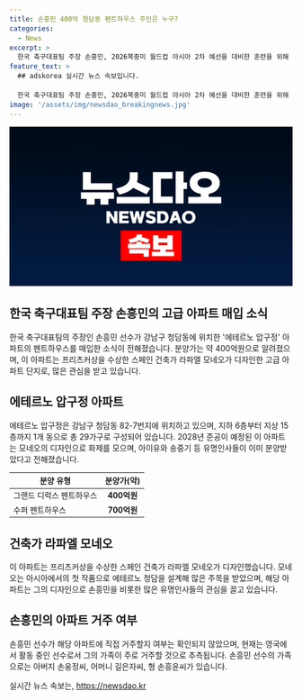 ```yaml
---
title: 손흥민 400억 청담동 펜트하우스 주인은 누구?
categories:
  - News
excerpt: >
  한국 축구대표팀 주장 손흥민, 2026북중미 월드컵 아시아 2차 예선을 대비한 훈련을 위해 귀국하고 있으며, 강남구 에테르노 압구정 아파트를 분양받았다. 약 400억원어치의 그랜드 디럭스 펜트하우스를 매입한 것으로 전해졌으며, 이 아파트는 2028년 준공 예정이다. 에테르노 압구정은 가수 아이유와 배우 송중기도 분양받은 곳으로 손흥민의 가족이 거주할지 여부는 확인되지 않았다.
feature_text: >
  ## adskorea 실시간 뉴스 속보입니다.

  한국 축구대표팀 주장 손흥민, 2026북중미 월드컵 아시아 2차 예선을 대비한 훈련을 위해 귀국하고 있으며, 강남구 에테르노 압구정 아파트를 분양받았다. 약 400억원어치의 그랜드 디럭스 펜트하우스를 매입한 것으로 전해졌으며, 이 아파트는 2028년 준공 예정이다. 에테르노 압구정은 가수 아이유와 배우 송중기도 분양받은 곳으로 손흥민의 가족이 거주할지 여부는 확인되지 않았다.
image: '/assets/img/newsdao_breakingnews.jpg'
---
```


<p><img src="/assets/img/newsdao_breakingnews.jpg" alt="adskorea 속보" /></p>

<h2 data-ke-size="size26">한국 축구대표팀 주장 손흥민의 고급 아파트 매입 소식</h2>

<p data-ke-size="size16">한국 축구대표팀의 주장인 손흥민 선수가 강남구 청담동에 위치한 '에테르노 압구정' 아파트의 펜트하우스를 매입한 소식이 전해졌습니다. 분양가는 약 400억원으로 알려졌으며, 이 아파트는 프리츠커상을 수상한 스페인 건축가 라파엘 모네오가 디자인한 고급 아파트 단지로, 많은 관심을 받고 있습니다.</p>

<h2 data-ke-size="size26">에테르노 압구정 아파트</h2>

<p data-ke-size="size16">에테르노 압구정은 강남구 청담동 82-7번지에 위치하고 있으며, 지하 6층부터 지상 15층까지 1개 동으로 총 29가구로 구성되어 있습니다. 2028년 준공이 예정된 이 아파트는 모네오의 디자인으로 화제를 모으며, 아이유와 송중기 등 유명인사들이 이미 분양받았다고 전해졌습니다.</p>

<table>
    <thead>
        <tr>
            <th>분양 유형</th>
            <th>분양가(약)</th>
        </tr>
    </thead>
    <tbody>
        <tr>
            <td>그랜드 디럭스 펜트하우스</td>
            <td style="text-align: center; height: 17px;"><b>400억원</b></td>
        </tr>
        <tr>
            <td>수퍼 펜트하우스</td>
            <td style="text-align: center; height: 17px;"><b>700억원</b></td>
        </tr>
    </tbody>
</table>

<h2 data-ke-size="size26">건축가 라파엘 모네오</h2>

<p data-ke-size="size16">이 아파트는 프리츠커상을 수상한 스페인 건축가 라파엘 모네오가 디자인했습니다. 모네오는 아시아에서의 첫 작품으로 에테르노 청담을 설계해 많은 주목을 받았으며, 해당 아파트는 그의 디자인으로 손흥민을 비롯한 많은 유명인사들의 관심을 끌고 있습니다.</p>

<h2 data-ke-size="size26">손흥민의 아파트 거주 여부</h2>

<p data-ke-size="size16">손흥민 선수가 해당 아파트에 직접 거주할지 여부는 확인되지 않았으며, 현재는 영국에서 활동 중인 선수로서 그의 가족이 주로 거주할 것으로 추측됩니다. 손흥민 선수의 가족으로는 아버지 손웅정씨, 어머니 길은자씨, 형 손흥윤씨가 있습니다.</p>
실시간 뉴스 속보는, <a href="https://newsdao.kr" rel="dofollow">https://newsdao.kr</a>


